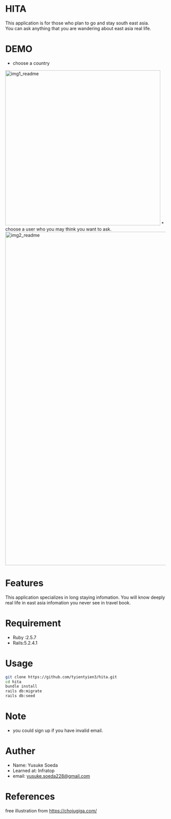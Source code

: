# HITA

This application is for those who plan to go and stay south east asia.
<br>
You can ask anything that you are wandering about east asia real life.

# DEMO
* choose a country
<img width="487" alt="img1_readme" src="https://user-images.githubusercontent.com/59005449/76680067-e41c3400-6628-11ea-9622-df1261c30b78.png" width=1%>
* choose a user who you may think you want to ask.
<img width="1047" alt="img2_readme" src="https://user-images.githubusercontent.com/59005449/76680164-b2f03380-6629-11ea-998c-4d5ae55542f4.png">




# Features
This application specializes in long staying infomation.
You will know deeply real life in east asia infomation you never see in travel book.

# Requirement
* Ruby :2.5.7
* Rails:5.2.4.1

# Usage

```bash
git clone https://github.com/tyientyien3/hita.git
cd hita
bundle install
rails db:migrate
rails db:seed
```
# Note

* you could sign up if you have invalid email.

# Auther

* Name: Yusuke Soeda
* Learned at: Infratop
* email: yusuke.soeda228@gmail.com

# References
free illustration from https://chojugiga.com/
